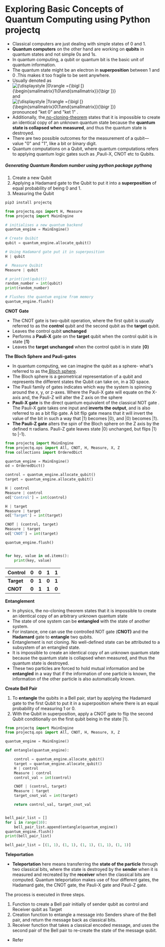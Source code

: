 # Exploring  Basic Concepts of Quantum Computing using Python projectq

- Classical computers are just dealing with simple states of 0 and 1. 
- **Quantum computers** on the other hand are working on **qubits** in quantum states and not simple 0s and 1s. 
-  In quantum computing, a qubit or quantum bit is the basic unit of quantum information.
- The quantum state might be an electron in **superposition** between 1 and 0 .This makes it too fragile to be sent anywhere.
- Usually denoted as  ![{\displaystyle |0\rangle ={\bigl [}{\begin{smallmatrix}1\\0\end{smallmatrix}}{\bigr ]}}](https://wikimedia.org/api/rest_v1/media/math/render/svg/279f5336e8dcc639125e7dda2410319b81c9bf94) and ![{\displaystyle |1\rangle ={\bigl [}{\begin{smallmatrix}0\\1\end{smallmatrix}}{\bigr ]}}](https://wikimedia.org/api/rest_v1/media/math/render/svg/e788c1d112bf1312c0a7d6416782b66eecb0788b)   pronounced "ket 0" and "ket 1" .
- Additionally, the[ no-cloning-theorem](https://en.wikipedia.org/wiki/No-cloning_theorem) states that it is impossible to create an identical copy of an unknown quantum state because the **quantum state is collapsed when measured**, and thus the quantum state is destroyed.
-  There are two possible outcomes for the measurement of a qubit— value "0" and "1", like a bit or binary digit.  
- Quantum computations on a Qubit, where quantum computations refers to applying quantum logic gates such as   ,Pauli-X, CNOT etc to Qubits.



##### Generating Quantum Random number using python package pythonq

1. Create a new Qubit
2. Applying a Hadamard gate to the Qubit to put it into a **superposition** of equal probability of being 0 and 1.
3. Measuring the Qubit

```python
pip3 install projectq

from projectq.ops import H, Measure
from projectq import MainEngine

# initialises a new quantum backend
quantum_engine = MainEngine()

# Create Quibit
qubit = quantum_engine.allocate_qubit()

# Using Hadamard gate put it in superposition
H | qubit

#  Measure Quibit
Measure | qubit

# print(int(qubit))
random_number = int(qubit)
print(random_number)

# Flushes the quantum engine from memory
quantum_engine.flush()
```



**CNOT** **Gate**

- The CNOT gate is two-qubit operation, where the first qubit is usually referred to as the **control** qubit and the second qubit as the **target** qubit. 
- Leaves the control qubit **unchanged** 
- Performs a **Pauli-X** gate on the **target** qubit when the control qubit is in state **∣1⟩**
- Leaves the **target** **unchanged** when the control qubit is in state **∣0⟩**

**The Bloch Sphere and Pauli-gates**

- In quantum computing, we can imagine the qubit as a sphere- what's referred to as the[ Bloch sphere](https://en.wikipedia.org/wiki/Bloch_sphere). 
- The Bloch sphere is a geometrical representation of a qubit and represents the different states the Qubit can take on, in a 3D space.
- The Pauli family of gates indicates which way the system is spinning around the x, y, or z-axes. Where the Pauli-X gate will equate on the X-axis and, the Pauli-Z will alter the Z axis on the sphere
- **Pauli-X gate** is the direct quantum equivalent of the classical NOT gate . The Pauli-X gate takes one input and **inverts the output**, and is also referred to as a bit flip gate. A bit flip gate means that it will invert the value of the bit in such a way that |1⟩ becomes |0⟩, and |0⟩ becomes |1⟩.
- **The Pauli-Z gate** alters the spin of the Bloch sphere on the Z axis by the defined π radians. Pauli-Z gate leaves state |0⟩ unchanged, but flips |1⟩ to |-1⟩.

```python
from projectq import MainEngine
from projectq.ops import All, CNOT, H, Measure, X, Z
from collections import OrderedDict

quantum_engine = MainEngine()
od = OrderedDict()

control = quantum_engine.allocate_qubit()
target = quantum_engine.allocate_qubit()

H | control
Measure | control
od['Control'] = int(control)

H | target
Measure | target
od['Target'] = int(target)

CNOT | (control, target)
Measure | target
od['CNOT'] = int(target)

quantum_engine.flush()


for key, value in od.items():
    print(key, value)
```

| Control    | 0     | 0     | 1     | **1** |
| ---------- | ----- | ----- | ----- | ----- |
| **Target** | **0** | **1** | **0** | **1** |
| **CNOT**   | **0** | **1** | **1** | **0** |



**Entanglement**

- In physics, the no-cloning theorem states that it is impossible to create an identical copy of an arbitrary unknown quantum state
- The state of one system can be **entangled** with the state of another system.
- For instance, one can use the controlled NOT gate (**CNOT)** and the **Hadamard** gate to **entangle** two qubits.
- Entanglement is not cloning. No well-defined state can be attributed to a subsystem of an entangled state.
- It is impossible to create an identical copy of an unknown quantum state because the quantum state is collapsed when measured, and thus the quantum state is destroyed.
- These two particles are forced to hold mutual information and be **entangled**  in a way that if the information of one particle is known, the information of the other particle is also automatically known. 

**Create Bell Pair**

1. To **entangle** the qubits in a Bell pair, start by applying the Hadamard gate to the first Qubit to put it in a superposition where there is an equal probability of measuring 1 or 0.
2. With the Qubit in superposition, apply a CNOT gate to flip the second Qubit conditionally on the first qubit being in the state |1⟩. 



```python
from projectq import MainEngine
from projectq.ops import All, CNOT, H, Measure, X, Z

quantum_engine = MainEngine()

def entangle(quantum_engine):

    control = quantum_engine.allocate_qubit()
    target = quantum_engine.allocate_qubit()
    H | control
    Measure | control
    control_val = int(control)

    CNOT | (control, target)
    Measure | target
    target_cnot_val = int(target)

    return control_val, target_cnot_val


bell_pair_list = []
for i in range(10):
    bell_pair_list.append(entangle(quantum_engine))
quantum_engine.flush()
print(bell_pair_list)

bell_pair_list = [(1, 1), (1, 1), (1, 1), (1, 1), (1, 1)]
```



**Teleportation** 

- **Teleportation** here means transferring the **state of the particle** through two classical bits, where the state is destroyed by the **sender** when it is measured and recreated by the **receiver** when the classical bits are computed. Quantum teleportation makes use of four different gates, the Hadamard gate, the CNOT gate, the Pauli-X gate and Pauli-Z gate.



The process is executed in three steps.

1. Function to create a Bell pair initially of sender qubit as control and Receiver qubit as Target
2. Creation function to entangle a message into Senders share of the Bell pair, and return the message back as classical bits.
3. Receiver function that takes a classical encoded message, and uses the second pair of the Bell pair to re-create the state of the message qubit.

- Refer
